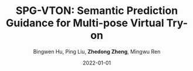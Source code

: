 ---
title: "SPG-VTON: Semantic Prediction Guidance for Multi-pose Virtual Try-on"
collection: publications
permalink: /publication/SPG-V2022
date: 2022-01-01
doi: 
venue: 'IEEE Transactions on Multimedia'
author: 'Bingwen Hu,  Ping Liu,  <strong>Zhedong Zheng</strong>,  Mingwu Ren'
citation: ' Bingwen Hu,  Ping Liu,  Zhedong Zheng,  Mingwu Ren, &quot;SPG-VTON: Semantic Prediction Guidance for Multi-pose Virtual Try-on.&quot; IEEE Transactions on Multimedia, 2022.'
pub_year: '2022'
bib: >
    @article{hu2022spg,  
    author = "Hu, Bingwen and Liu, Ping and Zheng, Zhedong and Ren, Mingwu",  
    title = "SPG-VTON: Semantic Prediction Guidance for Multi-pose Virtual Try-on",  
    journal = "IEEE Transactions on Multimedia",  
    year = "2022"
    }

---